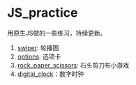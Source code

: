# JS_practice

用原生JS做的一些练习，持续更新。

1. [swiper](http://htmlpreview.github.io/?https://github.com/Tishacy/JS_practice/blob/master/swiper/index.html): 轮播图
2. [options](http://htmlpreview.github.io/?https://github.com/Tishacy/JS_practice/blob/master/options/index.html): 选项卡
3. [rock_paper_scissors](http://htmlpreview.github.io/?https://github.com/Tishacy/JS_practice/blob/master/rock_paper_scissors/index.html): 石头剪刀布小游戏
4. [digital_clock](http://htmlpreview.github.io/?https://github.com/Tishacy/JS_practice/blob/master/digital_clock/index.html)：数字时钟
